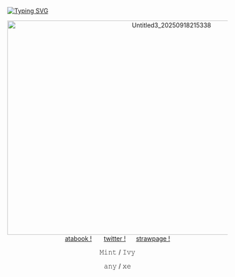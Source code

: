   
[![Typing SVG](https://readme-typing-svg.demolab.com?font=times+new+roman&weight=600&size=21&duration=4998&pause=1002&color=796083&multiline=true&width=465&height=70&lines=%22A+birdbrain!+baby%2C+i+dont+think+my+head's+coming+off.%22;%22baby%2C+i+dont+know+when+im+supposed+to+stop..%3F%22)](https://git.io/typing-svg)

<div align="center">
   
<img width="735" height="490" alt="Untitled3_20250918215338" src="https://github.com/user-attachments/assets/6fd8e2f8-cf2a-4e7f-b385-09b69aedce55" />


<div align="center"
  
[atabook !](https://mintszlla.atabook.org)‎ ‎ ‎ ‎ ‎ ‎ ‎ [twitter !](https://x.com/imsl3epdeprived) ‎ ‎ ‎ ‎  ‎ [strawpage !](https://vyouss.straw.page)

<div align="center">

𝙼𝚒𝚗𝚝 / 𝙸𝚟𝚢

𝚊𝚗𝚢 / 𝚡𝚎

